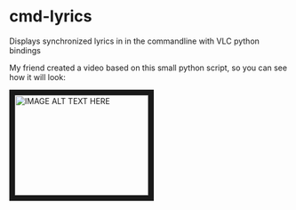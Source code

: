 # cmd-lyrics
Displays synchronized lyrics in in the commandline with VLC python bindings


My friend created a video based on this small python script, so you can see how it will look:

<a href="http://www.youtube.com/watch?feature=player_embedded&v=St6FWLZ9Yu8" target="_blank"><img src="http://img.youtube.com/vi/St6FWLZ9Yu8/0.jpg" alt="IMAGE ALT TEXT HERE" width="240" height="180" border="10" /></a>
